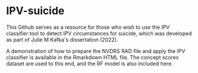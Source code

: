 # IPV-suicide

This Github serves as a resource for those who wish to use the IPV classifier tool to detect IPV circumstances for suicide, which was developed as part of Julie M Kafka's dissertation (2022). 

A demonstration of how to prepare the NVDRS RAD file and apply the IPV classifier is available in the Rmarkdown HTML file. The concept scores dataset are used to this end, and the RF model is also included here.

